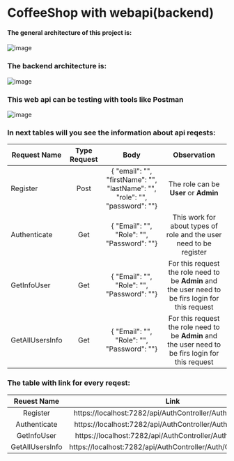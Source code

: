 # CoffeeShop with webapi(backend)
#### The general architecture of this project is:
![image](https://github.com/MihaiPoenaru18/WebAPI_NET/assets/45234856/1ca52145-1bf7-4445-9c49-b7b0e4867f47)<br>
### The backend architecture is:<br>
![image](https://github.com/MihaiPoenaru18/WebAPI_NET/assets/45234856/97c9f68f-5992-46f7-8267-7dbb631faf26)<br>
### This web api can be testing with tools like Postman
![image](https://github.com/MihaiPoenaru18/WebAPI_NET/assets/45234856/e50327d0-e732-4a2c-848b-72c22ef24900)<br>
### In next tables will you see the information about api reqests:
| Request Name | Type Request   | Body |   Observation|
|----------|:-------------------:|:------:|:---------------------:|
| Register |  Post               | {  "email": "",  "firstName": "",  "lastName": "",  "role": "",  "password": ""} | The role can be <b>User</b> or <b>Admin</b>|
| Authenticate |    Get    |  {  "Email": "",  "Role": "",  "Password": ""} | This work for about types of role and the user need to be register|
| GetInfoUser | Get |   {  "Email": "",  "Role": "",  "Password": ""} | For this request the role need to be <b>Admin</b> and the user need to be firs login for this request |
| GetAllUsersInfo | Get |   {  "Email": "",  "Role": "",  "Password": ""} | For this request the role need to be <b>Admin</b> and the user need to be firs login for this request|


### The table with link for every reqest:



| Reuest Name  |  Link | 
|:--------------:|:---:|
| Register  |https://localhost:7282/api/AuthController/Auth/RegisterUser|  
| Authenticate | https://localhost:7282/api/AuthController/Auth/Authenticate |  
| GetInfoUser | https://localhost:7282/api/AuthController/Auth/GetUserInfo|
| GetAllUsersInfo |https://localhost:7282/api/AuthController/Auth/GetAllUsersInfo|
